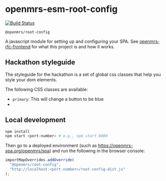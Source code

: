 # openmrs-esm-root-config

[![Build Status](https://travis-ci.org/openmrs/openmrs-esm-root-config.svg?branch=master)](https://travis-ci.org/openmrs/openmrs-esm-root-config)

`@openmrs/root-config`

A javascript module for setting up and configuring your SPA. See [openmrs-rfc-frontend](https://github.com/openmrs/openmrs-rfc-frontend)
for what this project is and how it works.

## Hackathon styleguide

The styleguide for the hackathon is a set of global css classes that help you style your
dom elements.

The following CSS classes are available:

- `primary`: This will change a button to be blue
-

## Local development

```sh
npm install
npm start <port-number> # e.g., npm start 8080
```

Then go to a deployed environment (such as https://openmrs-spa.org/openmrs/spa) and run the following in the browser console:

```js
importMapOverrides.addOverride(
  "@openmrs/root-config",
  "http://localhost:<port-number>/root-config-dist.js"
);
```
